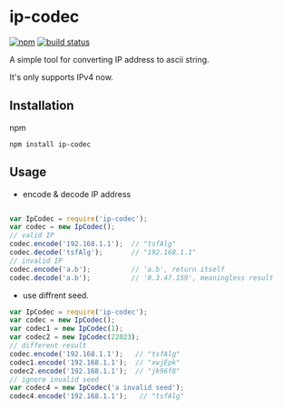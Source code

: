 # ip-codec
[![npm](https://img.shields.io/npm/v/ip-codec.svg)](https://www.npmjs.com/package/ip-codec)   [![build status](https://travis-ci.org/hlj/ip-codec.svg?branch=master)](https://travis-ci.org/hlj/ip-codec)

A simple tool for converting IP address to ascii string.

It's only supports IPv4 now.

## Installation

npm

```shell
npm install ip-codec
```

## Usage

* encode & decode IP address

```javascript

var IpCodec = require('ip-codec');
var codec = new IpCodec();
// valid IP
codec.encode('192.168.1.1');  // "tsfAlg"
codec.decode('tsfAlg');       // "192.168.1.1"
// invalid IP
codec.encode('a.b');          // 'a.b', return itself
codec.decode('a.b');          // '0.3.47.159', meaningless result
```

* use diffrent seed.

```javascript
var IpCodec = require('ip-codec');
var codec = new IpCodec();
var codec1 = new IpCodec(1);
var codec2 = new IpCodec(22023);
// different result
codec.encode('192.168.1.1');   // "tsfAlg"
codec1.encode('192.168.1.1');  // "xwjEpk"
codec2.encode('192.168.1.1');  // "jk96f8"
// ignore invalid seed
var codec4 = new IpCodec('a invalid seed');
codec4.encode('192.168.1.1');   // "tsfAlg"
```